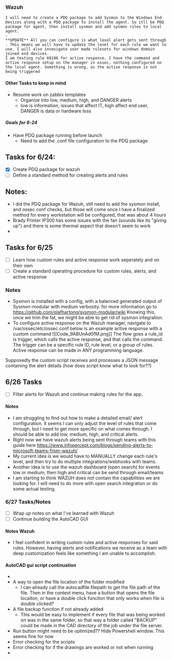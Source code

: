 ### Wazuh
	I will need to create a PDQ package to add Sysmon to the Windows End Devices along with a PDQ package to install the agent. So itll be PDQ package for agent, then install sysmon and add sysmon rules to local agent. 
	- 
	**UPDATE** All you can configure is what level alert gets sent through . THis means we will have to update the level for each rule we want to use. I will also invesigate user made rulesets for windows domain joined end devices. 
	I am testing rule 60106 for active response. I have the command and active response setup on the manager in ossec, nothing configured on the local agent. Something is wrong, as the active response is not being triggered


#### Other Tasks to keep in mind
- Resume work on zabbix templates
	- Organize into low, medium, high, and DANGER alerts
	- low is information, issues that affect IT, high affect end user, DANGER is data or hardware loss

##### Goals for 6-24
- Have PDQ package running before launch
	- Need to add the .conf file configuration to the PDQ package

## Tasks for 6/24:

- [x] Create PDQ package for wazuh
- [ ] Define a standard method for creating alerts and rules

## Notes:

- I did the PDQ package for Wazuh, still need to add the sysmon install, and ossec conf checks, but those will come once I have a finalized method for every workstation will be configured, that was about 4 hours
- Brady Printer IP300 has some issues with the fan (sounds like its "giving up") and there is some thermal aspect that doesn't seem to work
- 

## Tasks for 6/25

- [ ] Learn how custom rules and active response work seperately and on their own
- [ ] Create a standard operating procedure for custom rules, alerts, and active response

### Notes
- Sysmon is installed with a config, with a balanced generated output of Sysmon-modular with medium verbosity. for more information go to https://github.com/olafhartong/sysmon-modular/wiki     Knowing this, once we trim the fat, we might be able to get rid of sysmon integration.
- To configure active response on the Wazuh manager, navigate to /var/ossec/etc/ossec.conf  below is an example active response with a custom command
![[Code_9ABUnAd0fM.png]]
The flow goes a rule_id is trigger, which calls the active response, and that calls the command. The trigger can be a specific rule ID, rule level, or a group of rules. Active response can be made in ANY programming language. 

Supposedly the custom script receives and processes a JSON message containing the alert details (how does script know what to look for??)


## 6/26 Tasks

- [ ] Filter alerts for Wazuh and continue making rules for the app.

#### Notes
- I am struggling to find out how to make a detailed email/ alert configuration. It seems I can only adjust the level of rules that come through, but I need to get more specific on what comes through. I should be able to add low, medium, high, and critical alerts.
- Right now we have wazuh alerts being sent through teams with this guide here
  https://www.infopercept.com/blogs/sending-alerts-to-microsoft-teams-from-wazuh/
- My current idea is we would have to MANUALLY change each rule's level, and then try to do multiple integrations/webhooks with teams.
- Another idea is to use the wazuh dashboard (open search) for events low or medium, then high and critical can be send through email/teams
- I am starting to think WAZUH does not contain the capabilities we are looking for. I will need to do more with open search integration or do some actual testing.

### 6/27 Tasks/Notes

- [ ] Wrap up notes on what I've learned with Wazuh
- [ ] Continue building the AutoCAD GUI

#### Notes Wazuh
- I feel confident in writing custom rules and active responses for said rules. However, having alerts and notifications we receive as a team with deep customization feels like something I am unable to accomplish. 

#### AutoCAD gui script continuation

- 
- A way to open the file location of the folder modified
	- I can already call the autocadfile.filepath to get the file path of the file. Then in the context menu, have a button that opens the file locaiton, or have a double click funciton that only works when file is double clicked?
- A file backup function if not already added
	- This would be easy to implement if every file that was being worked on was in the same folder, so that way a folder called "BACKUP" could be made in the CAD directory of the job under the file server.
- Run button might need to be optimized?? Hide Powershell window. This seems fine for now
- Error checking for the scripts
- Error checking for if the drawings are worked or not when running
- 